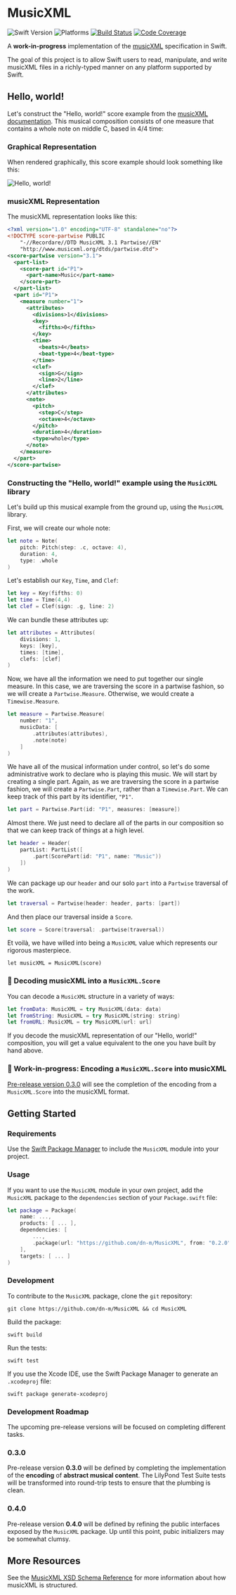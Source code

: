 # MusicXML

![Swift Version](https://img.shields.io/badge/Swift-5.1-orange.svg)
![Platforms](https://img.shields.io/badge/platform-linux%20%7C%20macOS%20%7C%20iOS%20%7C%20watchOS%20%7C%20tvOS-lightgrey)
[![Build Status](https://travis-ci.org/dn-m/MusicXML.svg?branch=latest)](https://travis-ci.org/dn-m/MusicXML)
[![Code Coverage](https://codecov.io/gh/dn-m/MusicXML/branch/latest/graph/badge.svg)](https://codecov.io/github/dn-m/MusicXML)

A **work-in-progress** implementation of the [musicXML](https://www.musicxml.com) specification in Swift.

The goal of this project is to allow Swift users to read, manipulate, and write musicXML files in a richly-typed manner on any platform supported by Swift.

## Hello, world!

Let's construct the "Hello, world!" score example from the [musicXML documentation](https://www.musicxml.com/tutorial/hello-world/). This musical composition consists of one measure that contains a whole note on middle C, based in 4/4 time:

### Graphical Representation

When rendered graphically, this score example should look something like this:

![Hello, world!](Documentation/hello_world.gif)

### musicXML Representation

The musicXML representation looks like this:

```XML
<?xml version="1.0" encoding="UTF-8" standalone="no"?>
<!DOCTYPE score-partwise PUBLIC
    "-//Recordare//DTD MusicXML 3.1 Partwise//EN"
    "http://www.musicxml.org/dtds/partwise.dtd">
<score-partwise version="3.1">
  <part-list>
    <score-part id="P1">
      <part-name>Music</part-name>
    </score-part>
  </part-list>
  <part id="P1">
    <measure number="1">
      <attributes>
        <divisions>1</divisions>
        <key>
          <fifths>0</fifths>
        </key>
        <time>
          <beats>4</beats>
          <beat-type>4</beat-type>
        </time>
        <clef>
          <sign>G</sign>
          <line>2</line>
        </clef>
      </attributes>
      <note>
        <pitch>
          <step>C</step>
          <octave>4</octave>
        </pitch>
        <duration>4</duration>
        <type>whole</type>
      </note>
    </measure>
  </part>
</score-partwise>
```

### Constructing the "Hello, world!" example using the `MusicXML` library

Let's build up this musical example from the ground up, using the `MusicXML` library. 

First, we will create our whole note:

```Swift
let note = Note(
	pitch: Pitch(step: .c, octave: 4), 
	duration: 4, 
	type: .whole
)
```

Let's establish our `Key`, `Time`, and `Clef`:

```Swift
let key = Key(fifths: 0)
let time = Time(4,4)
let clef = Clef(sign: .g, line: 2)
```

We can bundle these attributes up:

```Swift
let attributes = Attributes(
    divisions: 1,
    keys: [key],
    times: [time],
    clefs: [clef]
)
```

Now, we have all the information we need to put together our single measure. In this case, we are traversing the score in a partwise fashion, so we will create a `Partwise.Measure`. Otherwise, we would create a `Timewise.Measure`.

```Swift
let measure = Partwise.Measure(
    number: "1",
    musicData: [
        .attributes(attributes),
        .note(note)
    ]
)
```

We have all of the musical information under control, so let's do some administrative work to declare who is playing this music. We will start by creating a single part. Again, as we are traversing the score in a partwise fashion, we will create a `Partwise.Part`, rather than a `Timewise.Part`. We can keep track of this part by its identifier, `"P1"`.

```Swift
let part = Partwise.Part(id: "P1", measures: [measure])
```

Almost there. We just need to declare all of the parts in our composition so that we can keep track of things at a high level.

```Swift
let header = Header(
	partList: PartList([
		.part(ScorePart(id: "P1", name: "Music"))
	])
)
```

We can package up our `header` and our solo `part` into a `Partwise` traversal of the work.

```Swift
let traversal = Partwise(header: header, parts: [part])
```

And then place our traversal inside a `Score`.

```Swift
let score = Score(traversal: .partwise(traversal))

```

Et voilà, we have willed into being a `MusicXML` value which represents our rigorous masterpiece.

```
let musicXML = MusicXML(score)
```

### 🧬 Decoding musicXML into a `MusicXML.Score`

You can decode a `MusicXML` structure in a variety of ways:

```Swift
let fromData: MusicXML = try MusicXML(data: data)
let fromString: MusicXML = try MusicXML(string: string)
let fromURL: MusicXML = try MusicXML(url: url)
```

If you decode the musicXML representation of our "Hello, world!" composition, you will get a value equivalent to the one you have built by hand above.

### 🚧 Work-in-progress: Encoding a `MusicXML.Score` into musicXML

[Pre-release version 0.3.0](https://github.com/dn-m/MusicXML/milestone/1) will see the completion of the encoding from a `MusicXML.Score` into the musicXML format.


## Getting Started

### Requirements

Use the [Swift Package Manager](https://swift.org/package-manager/) to include the `MusicXML` module into your project.

### Usage

If you want to use the `MusicXML` module in your own project, add the `MusicXML` package to the `dependencies` section of your `Package.swift` file:

```Swift
let package = Package(
    name: ...,
    products: [ ... ],
    dependencies: [
        ...,
        .package(url: "https://github.com/dn-m/MusicXML", from: "0.2.0")
    ],
    targets: [ ... ]
)
```

### Development

To contribute to the `MusicXML` package, clone the `git` repository:

```
git clone https://github.com/dn-m/MusicXML && cd MusicXML
```

Build the package:

```
swift build
```

Run the tests:

```
swift test
```

If you use the Xcode IDE, use the Swift Package Manager to generate an `.xcodeproj` file:

```
swift package generate-xcodeproj
```

### Development Roadmap

The upcoming pre-release versions will be focused on completing different tasks.

### 0.3.0

Pre-release version **0.3.0** will be defined by completing the implementation of the **encoding** of **abstract musical content**. The LilyPond Test Suite tests will be transformed into round-trip tests to ensure that the plumbing is clean.

### 0.4.0

Pre-release version **0.4.0** will be defined by refining the public interfaces exposed by the `MusicXML` package. Up until this point, pubic initializers may be somewhat clumsy.


## More Resources

See the [MusicXML XSD Schema Reference](http://usermanuals.musicxml.com/MusicXML/MusicXML.htm#MusicXMLReference.htm%3FTocPath%3DMusicXML%2520Reference%7C_____0) for more information about how musicXML is structured.
